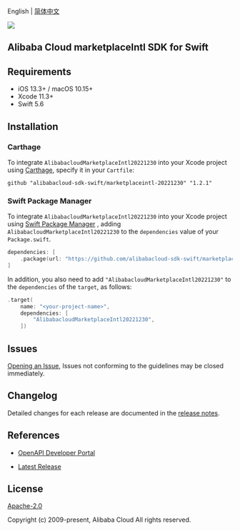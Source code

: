 English | [简体中文](README-CN.md)

![](https://aliyunsdk-pages.alicdn.com/icons/AlibabaCloud.svg)

## Alibaba Cloud marketplaceIntl SDK for Swift

## Requirements

- iOS 13.3+ / macOS 10.15+
- Xcode 11.3+
- Swift 5.6

## Installation

### Carthage

To integrate `AlibabacloudMarketplaceIntl20221230` into your Xcode project using [Carthage](https://github.com/Carthage/Carthage), specify it in your `Cartfile`:

```ogdl
github "alibabacloud-sdk-swift/marketplaceintl-20221230" "1.2.1"
```

### Swift Package Manager

To integrate `AlibabacloudMarketplaceIntl20221230` into your Xcode project using [Swift Package Manager](https://swift.org/package-manager/) , adding `AlibabacloudMarketplaceIntl20221230` to the `dependencies` value of your `Package.swift`.

```swift
dependencies: [
    .package(url: "https://github.com/alibabacloud-sdk-swift/marketplaceintl-20221230.git", from: "1.2.1")
]
```

In addition, you also need to add `"AlibabacloudMarketplaceIntl20221230"` to the `dependencies` of the `target`, as follows:

```swift
.target(
    name: "<your-project-name>",
    dependencies: [
        "AlibabacloudMarketplaceIntl20221230",
    ])
```

## Issues

[Opening an Issue](https://github.com/alibabacloud-sdk-swift/marketplaceintl-20221230/issues/new), Issues not conforming to the guidelines may be closed immediately.

## Changelog

Detailed changes for each release are documented in the [release notes](./ChangeLog.txt).

## References

* [OpenAPI Developer Portal](https://next.api.alibabacloud.com/home)
- [Latest Release](https://github.com/alibabacloud-sdk-swift/marketplaceintl-20221230)

## License

[Apache-2.0](http://www.apache.org/licenses/LICENSE-2.0)

Copyright (c) 2009-present, Alibaba Cloud All rights reserved.
